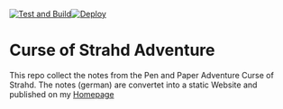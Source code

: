 [![Test and Build](https://github.com/Julez404/CoS_Log/actions/workflows/buildtest.yml/badge.svg?branch=dev)](https://github.com/Julez404/CoS_Log/actions/workflows/buildtest.yml)[![Deploy](https://github.com/Julez404/CoS_Log/actions/workflows/deploy.yml/badge.svg?branch=master)](https://github.com/Julez404/CoS_Log/actions/workflows/deploy.yml)

# Curse of Strahd Adventure

This repo collect the notes from the Pen and Paper Adventure Curse of Strahd.
The notes (german) are convertet into a static Website and published on my [Homepage](https://strahd.j-linn.de)
